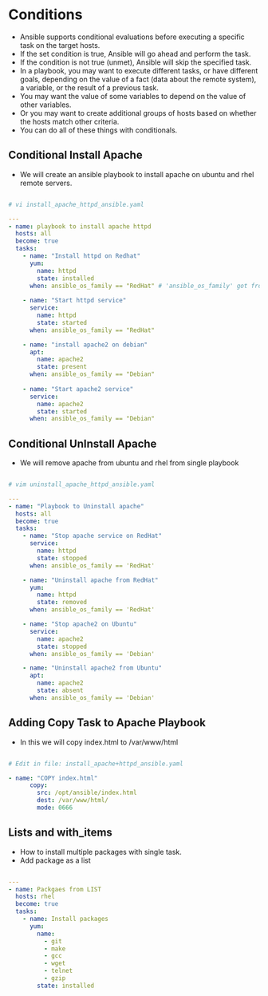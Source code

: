 # Conditions

- Ansible supports conditional evaluations before executing a specific task on the target hosts. 
- If the set condition is true, Ansible will go ahead and perform the task. 
- If the condition is not true (unmet), Ansible will skip the specified task.
- In a playbook, you may want to execute different tasks, or have different goals, depending on the value of a fact (data about the remote system), a variable, or the result of a previous task. 
- You may want the value of some variables to depend on the value of other variables. 
- Or you may want to create additional groups of hosts based on whether the hosts match other criteria. 
- You can do all of these things with conditionals.

## Conditional Install Apache
- We will create an ansible playbook to install apache on ubuntu and rhel remote servers.

```yaml

# vi install_apache_httpd_ansible.yaml

---
- name: playbook to install apache httpd
  hosts: all
  become: true
  tasks:
    - name: "Install httpd on Redhat"
      yum:
        name: httpd
        state: installed
      when: ansible_os_family == "RedHat" # 'ansible_os_family' got from ansible all -m status
    
    - name: "Start httpd service"
      service:
        name: httpd
        state: started
      when: ansible_os_family == "RedHat"

    - name: "install apache2 on debian"
      apt:
        name: apache2
        state: present
      when: ansible_os_family == "Debian"
    
    - name: "Start apache2 service"
      service:
        name: apache2
        state: started
      when: ansible_os_family == "Debian"

```

## Conditional UnInstall Apache

- We will remove apache from ubuntu and rhel from single playbook

```yaml

# vim uninstall_apache_httpd_ansible.yaml

---
- name: "Playbook to Uninstall apache"
  hosts: all
  become: true
  tasks:
    - name: "Stop apache service on RedHat"
      service: 
        name: httpd
        state: stopped
      when: ansible_os_family == 'RedHat'

    - name: "Uninstall apache from RedHat"
      yum:
        name: httpd
        state: removed
      when: ansible_os_family == 'RedHat'

    - name: "Stop apache2 on Ubuntu"
      service:
        name: apache2
        state: stopped
      when: ansible_os_family == 'Debian'

    - name: "Uninstall apache2 from Ubuntu"
      apt:
        name: apache2
        state: absent
      when: ansible_os_family == 'Debian' 

```

## Adding Copy Task to Apache Playbook

- In this we will copy index.html to /var/www/html

```yaml

# Edit in file: install_apache+httpd_ansible.yaml

- name: "COPY index.html"
      copy:
        src: /opt/ansible/index.html
        dest: /var/www/html/
        mode: 0666

```

## Lists and with_items

- How to install multiple packages with single task.
- Add package as a list

```yaml

---
- name: Packgaes from LIST
  hosts: rhel
  become: true
  tasks:
    - name: Install packages
      yum:
        name:
          - git
          - make
          - gcc
          - wget
          - telnet
          - gzip
        state: installed

```